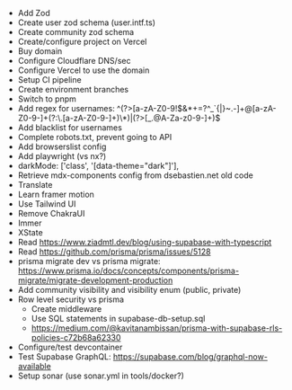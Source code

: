- Add Zod
- Create user zod schema (user.intf.ts)
- Create community zod schema
- Create/configure project on Vercel
- Buy domain
- Configure Cloudflare DNS/sec
- Configure Vercel to use the domain
- Setup CI pipeline
- Create environment branches
- Switch to pnpm
- Add regex for usernames: ^(?>[a-zA-Z0-9!$&*+=?^_`{|}~.-]+@[a-zA-Z0-9-]+(?:\.[a-zA-Z0-9-]+)\*)|(?>[_.@A-Za-z0-9-]+)$
- Add blacklist for usernames
- Complete robots.txt, prevent going to API
- Add browserslist config
- Add playwright (vs nx?)
- darkMode: ['class', '[data-theme="dark"]'],
- Retrieve mdx-components config from dsebastien.net old code
- Translate
- Learn framer motion
- Use Tailwind UI
- Remove ChakraUI
- Immer
- XState
- Read https://www.ziadmtl.dev/blog/using-supabase-with-typescript
- Read https://github.com/prisma/prisma/issues/5128
- prisma migrate dev vs prisma migrate: https://www.prisma.io/docs/concepts/components/prisma-migrate/migrate-development-production
- Add community visibility and visibility enum (public, private)
- Row level security vs prisma
  - Create middleware
  - Use SQL statements in supabase-db-setup.sql
  - https://medium.com/@kavitanambissan/prisma-with-supabase-rls-policies-c72b68a62330
- Configure/test devcontainer
- Test Supabase GraphQL: https://supabase.com/blog/graphql-now-available
- Setup sonar (use sonar.yml in tools/docker?)
